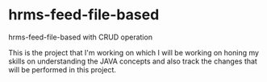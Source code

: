 # hrms-feed-file-based
hrms-feed-file-based with CRUD operation

This is the project that I'm working on which I will be working on honing my skills on understanding the JAVA concepts and also track the changes that will be performed in this project.

